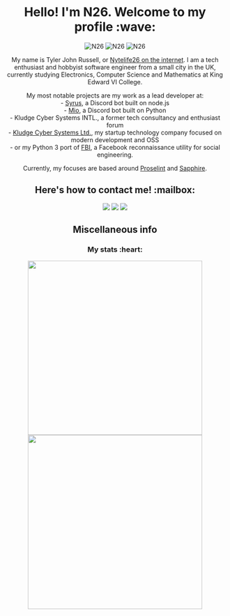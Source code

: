 <h1 align="center"> Hello! I'm N26. Welcome to my profile :wave: </h1>
<p align="center">
  <img src="https://komarev.com/ghpvc/?username=Nytelife26&style=flat-square&color=722F37" alt="N26" />
  <img src="https://badges.pufler.dev/years/Nytelife26?style=flat-square&color=232325" alt="N26" />
  <img src="https://badges.pufler.dev/repos/Nytelife26?style=flat-square&color=722F37" alt="N26" />
</p>

<p align="center">
  My name is Tyler John Russell, or <a href="https://keybase.io/nytelife26">
  Nytelife26 on the internet</a>. I am a tech enthusiast and hobbyist software
  engineer from a small city in the UK, currently studying Electronics,
  Computer Science and Mathematics at King Edward VI College.
</p>

<p align="center">
  My most notable projects are my work as a lead developer at: <br />
  - <a href="https://github.com/syrus-bot/syrus-bot">Syrus</a>, a Discord bot
  built on node.js <br />
  - <a href="https://github.com/Nytelife26/azurcord">Mio</a>, a Discord bot
  built on Python <br />
  - Kludge Cyber Systems INTL., a former tech consultancy and enthusiast
  forum <br />
  - <a href="https://github.com/kludge-cs">Kludge Cyber Systems Ltd.</a>, my
  startup technology company focused on modern development and OSS <br />
  - or my Python 3 port of <a href="https://github.com/Nytelife26/fbi">FBI</a>,
  a Facebook reconnaissance utility for social engineering.
</p>

<p align="center">
  Currently, my focuses are based around
  <a href="https://github.com/amperser/proselint">Proselint</a> and
  <a href="https://github.com/sapphiredev">Sapphire</a>.
</p>

<h2 align="center"> Here's how to contact me! :mailbox: </h2>
<p align="center">
  <a href="https://discordhub.com/profile/699399006715117629"><img src="https://img.shields.io/badge/discord-%237289DA.svg?&style=for-the-badge&logo=discord&logoColor=white"><a>
  <a href="https://keybase.io/nytelife26"><img src="https://img.shields.io/badge/keybase-33A0FF?&style=for-the-badge&logo=keybase&logoColor=white"></a>
  <a href="mailto://nytelife@protonmail.com"><img src="https://img.shields.io/badge/protonmail-8B89CC?&style=for-the-badge&logo=protonmail&logoColor=white"></a>
</p>

<h2 align="center"> Miscellaneous info </h2>
<h3 align="center"> My stats :heart: </h3>

<p align="center">
  <a href="#"><img width=400 src="https://github-readme-stats.vercel.app/api/?username=nytelife26&show_icons=true&hide_border=true&count_private=true&custom_title=N26&#39s%20GitHub%20Stats" /></a>
  <a href="#"><img width=400 src="https://github-readme-stats.vercel.app/api/top-langs/?username=nytelife26&show_icons=true&hide_border=true&count_private=true&layout=compact&languages=8" /></a>
</p>
